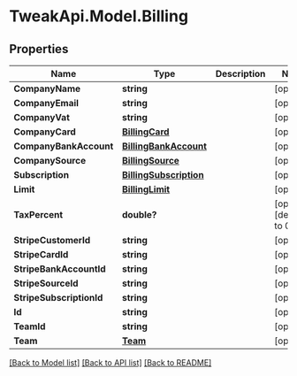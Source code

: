 # TweakApi.Model.Billing
## Properties

Name | Type | Description | Notes
------------ | ------------- | ------------- | -------------
**CompanyName** | **string** |  | [optional] 
**CompanyEmail** | **string** |  | [optional] 
**CompanyVat** | **string** |  | [optional] 
**CompanyCard** | [**BillingCard**](BillingCard.md) |  | [optional] 
**CompanyBankAccount** | [**BillingBankAccount**](BillingBankAccount.md) |  | [optional] 
**CompanySource** | [**BillingSource**](BillingSource.md) |  | [optional] 
**Subscription** | [**BillingSubscription**](BillingSubscription.md) |  | [optional] 
**Limit** | [**BillingLimit**](BillingLimit.md) |  | [optional] 
**TaxPercent** | **double?** |  | [optional] [default to 0.0]
**StripeCustomerId** | **string** |  | [optional] 
**StripeCardId** | **string** |  | [optional] 
**StripeBankAccountId** | **string** |  | [optional] 
**StripeSourceId** | **string** |  | [optional] 
**StripeSubscriptionId** | **string** |  | [optional] 
**Id** | **string** |  | [optional] 
**TeamId** | **string** |  | [optional] 
**Team** | [**Team**](Team.md) |  | [optional] 

[[Back to Model list]](../README.md#documentation-for-models) [[Back to API list]](../README.md#documentation-for-api-endpoints) [[Back to README]](../README.md)

